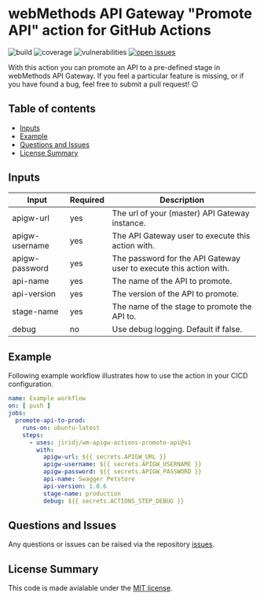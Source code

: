 # webMethods API Gateway "Promote API" action for GitHub Actions

![build](https://img.shields.io/github/actions/workflow/status/jiridj/wm-apigw-actions-promote-api/ci.yml?branch=main)
![coverage](https://img.shields.io/codecov/c/gh/jiridj/wm-apigw-actions-promote-api?token=35GE4E56NO)
![vulnerabilities](https://img.shields.io/snyk/vulnerabilities/github/jiridj/wm-apigw-actions-promote-api)
[![open issues](https://img.shields.io/github/issues-raw/jiridj/wm-apigw-actions-promote-api)](https://github.com/jiridj/wm-apigw-actions-promote-api/issues)

With this action you can promote an API to a pre-defined stage in webMethods API Gateway. If you feel a particular feature is missing, or if you have found a bug, feel free to submit a pull request! :wink:

## Table of contents

- [Inputs](#inputs)
- [Example](#example)
- [Questions and Issues](#questions-and-issues)
- [License Summary](#license-summary)

## Inputs

|Input|Required|Description|
|-|-|-|
|apigw-url|yes|The url of your (master) API Gateway instance.|
|apigw-username|yes|The API Gateway user to execute this action with.|
|apigw-password|yes|The password for the API Gateway user to execute this action with.|
|api-name|yes|The name of the API to promote.|
|api-version|yes|The version of the API to promote.|
|stage-name|yes|The name of the stage to promote the API to.|
|debug|no|Use debug logging. Default if false.|

## Example

Following example workflow illustrates how to use the action in your CICD configuration.

``` yaml
name: Example workflow
on: [ push ]
jobs:
  promote-api-to-prod:
    runs-on: ubuntu-latest
    steps: 
      - uses: jiridj/wm-apigw-actions-promote-api@v1
        with: 
          apigw-url: ${{ secrets.APIGW_URL }}
          apigw-username: ${{ secrets.APIGW_USERNAME }}
          apigw-password: ${{ secrets.APIGW_PASSWORD }}
          api-name: Swagger Petstore
          api-version: 1.0.6
          stage-name: production
          debug: ${{ secrets.ACTIONS_STEP_DEBUG }}
```

## Questions and Issues

Any questions or issues can be raised via the repository [issues](https://github.com/jiridj/wm-apigw-actions-register-api/issues).

## License Summary

This code is made avialable under the [MIT license](./LICENSE).
